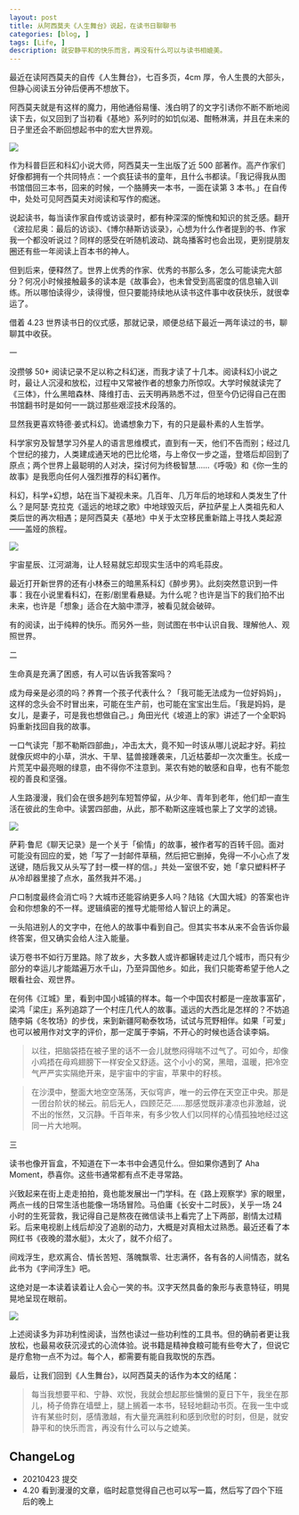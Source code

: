 ```yaml
---
layout: post
title: 从阿西莫夫《人生舞台》说起，在读书日聊聊书
categories: [blog, ]
tags: [Life, ]
description: 就安静平和的快乐而言，再没有什么可以与读书相媲美。
---
```


最近在读阿西莫夫的自传《人生舞台》，七百多页，4cm 厚，令人生畏的大部头，但静心阅读五分钟后便再不想放下。

阿西莫夫就是有这样的魔力，用他通俗易懂、浅白明了的文字引诱你不断不断地阅读下去，似又回到了当初看《基地》系列时的如饥似渴、酣畅淋漓，并且在未来的日子里还会不断回想起书中的宏大世界观。

![](https://tva1.sinaimg.cn/large/008eGmZEgy1gppegcfduij30u01401l1.jpg)

作为科普巨匠和科幻小说大师，阿西莫夫一生出版了近 500 部著作。高产作家们好像都拥有一个共同特点：一个疯狂读书的童年，且什么书都读。「我记得我从图书馆借回三本书，回来的时候，一个胳膊夹一本书，一面在读第 3 本书。」在自传中，处处可见阿西莫夫对阅读和写作的痴迷。

说起读书，每当读作家自传或访谈录时，都有种深深的惭愧和知识的贫乏感。翻开《波拉尼奥：最后的访谈》、《博尔赫斯访谈录》，心想为什么作者提到的书、作家我一个都没听说过？同样的感受在听随机波动、跳岛播客时也会出现，更别提朋友圈还有些一年阅读上百本书的神人。

但到后来，便释然了。世界上优秀的作家、优秀的书那么多，怎么可能读完大部分？何况小时候接触最多的读本是《故事会》，也未曾受到高密度的信息输入训练。所以哪怕读得少，读得慢，但只要能持续地从读书这件事中收获快乐，就很幸运了。

借着 4.23 世界读书日的仪式感，那就记录，顺便总结下最近一两年读过的书，聊聊其中收获。

一

没攒够 50+ 阅读记录不足以称之科幻迷，而我才读了十几本。阅读科幻小说之时，最让人沉浸和放松，过程中又常被作者的想象力所惊叹。大学时候就读完了《三体》，什么黑暗森林、降维打击、云天明再熟悉不过，但至今仍记得自己在图书馆翻书时是如何一一跳过那些艰涩技术段落的。

显然我更喜欢特德·姜式科幻。诡谲想象力下，有的只是最朴素的人生哲学。

科学家穷及智慧学习外星人的语言思维模式，直到有一天，他们不告而别；经过几个世纪的接力，人类建成通天地的巴比伦塔，与上帝仅一步之遥，登塔后却回到了原点；两个世界上最聪明的人对决，探讨何为终极智慧……《呼吸》和《你一生的故事》是我愿向任何人强烈推荐的科幻著作。

科幻，科学+幻想，站在当下凝视未来。几百年、几万年后的地球和人类发生了什么？是阿瑟·克拉克《遥远的地球之歌》中地球毁灭后，萨拉萨星上人类祖先和人类后世的再次相遇；是阿西莫夫《基地》中关于太空移民重新踏上寻找人类起源——盖娅的旅程。

![](https://tva1.sinaimg.cn/large/008i3skNgy1gpsv0dpzczj31900u0kjm.jpg)

宇宙星辰、江河湖海，让人轻易就忘却现实生活中的鸡毛蒜皮。

最近打开新世界的还有小林泰三的暗黑系科幻《醉步男》。此刻突然意识到一件事：我在小说里看科幻，在影/剧里看悬疑。为什么呢？也许是当下的我们拍不出未来，也许是「想象」适合在大脑中漂浮，被看见就会破碎。

有的阅读，出于纯粹的快乐。而另外一些，则试图在书中认识自我、理解他人、观照世界。

二

生命真是充满了困惑，有人可以告诉我答案吗？

成为母亲是必须的吗？养育一个孩子代表什么？「我可能无法成为一位好妈妈」，这样的念头会不时冒出来，可能在生产前，也可能在宝宝出生后。「我是妈妈，是女儿，是妻子，可是我也想做自己。」角田光代《坡道上的家》讲述了一个全职妈妈重新找回自我的故事。

一口气读完「那不勒斯四部曲」，冲击太大，竟不知一时该从哪儿说起才好。莉拉就像灰烬中的小草，洪水、干旱、猛兽接踵袭来，几近枯萎却一次次重生。长成一片荒芜中最亮眼的绿意，由不得你不注意到。莱农有她的敏感和自卑，也有不能忽视的善良和坚强。

人生路漫漫，我们会在很多趟列车短暂停留，从少年、青年到老年，他们却一直生活在彼此的生命中。读罢四部曲，从此，那不勒斯这座城也蒙上了文学的滤镜。

![](https://tva1.sinaimg.cn/large/008i3skNgy1gpsw8p3yt1j30u00gvgpe.jpg)

萨莉·鲁尼《聊天记录》是一个关于「偷情」的故事，被作者写的百转千回。面对可能没有回应的爱，她「写了一封邮件草稿，然后把它删掉，免得一不小心点了发送键，随后我又从头写了封一模一样的信。」共处一室很不安，她「拿只塑料杯子从冷却器里接了点水，虽然我并不渴。」

户口制度最终会消亡吗？大城市还能容纳更多人吗？陆铭《大国大城》的答案也许会和你想象的不一样。逻辑缜密的推导尤能带给人智识上的满足。

一头陷进别人的文字中，在他人的故事中看到自己。但其实书本从来不会告诉你最终答案，但又确实会给人注入能量。

读万卷书不如行万里路。除了故乡，大多数人或许都辗转走过几个城市，而只有少部分的幸运儿才能踏遍万水千山，乃至异国他乡。如此，我们只能寄希望于他人之眼看社会、观世界。

在何伟《江城》里，看到中国小城镇的样本。每一个中国农村都是一座故事富矿，梁鸿「梁庄」系列追踪了一个村庄几代人的故事。遥远的大西北是怎样的？不妨追随李娟《冬牧场》的步伐，来到新疆阿勒泰牧场，试试与荒野相伴。如果「可爱」也可以被用作对文字的评价，那一定属于李娟，不开心的时候也适合读李娟。

> 以往，把脑袋捂在被子里的话不一会儿就憋闷得喘不过气了。可如今，却像小鸡捂在母鸡翅膀下一样安全又舒适。这个小小的窝，黑暗，温暖，把冷空气严严实实隔绝开来，是宇宙中的宇宙，苹果中的籽核。

> 在沙漠中，整面大地空空荡荡，天似穹庐，唯一的云停在天空正中央。那是一团台阶状的梯云。前后无人，四顾茫茫……那感觉既非凄凉也非激越，说不出的怅然，又沉静。千百年来，有多少牧人们以同样的心情孤独地经过这同一片大地啊。

三

读书也像开盲盒，不知道在下一本书中会遇见什么。但如果你遇到了 Aha Moment，恭喜你。这些书通常都有点不走寻常路。

兴致起来在街上走走拍拍，竟也能发展出一门学科。在《路上观察学》家的眼里，两点一线的日常生活也能像一场场冒险。马伯庸《长安十二时辰》，关乎一场 24 小时的生死营救，我记得自己是熬夜在微信读书上看完了上下两部，剧情太过精彩。后来电视剧上线后却没了追剧的动力，大概是对真相太过熟悉。最近还看了本网红书《夜晚的潜水艇》，太火了，就不介绍了。

间戏浮生，悲欢离合、情长苦短、落魄飘零、壮志满怀，各有各的人间情态，就名此书为《字间浮生》吧。

这绝对是一本读着读着让人会心一笑的书。汉字天然具备的象形与表意特征，明晃晃地呈现在眼前。

![](https://tva1.sinaimg.cn/large/008i3skNgy1gprq5f73u6j30w30u0aer.jpg)

上述阅读多为非功利性阅读，当然也读过一些功利性的工具书。但的确前者更让我放松，也最易收获沉浸式的心流体验。说书籍是精神食粮可能有些夸大了，但说它是疗愈物一点不为过。每个人，都需要有能自我取悦的东西。

最后，让我们回到《人生舞台》，以阿西莫夫的话作为本文的结尾：

> 每当我想要平和、宁静、欢悦，我就会想起那些慵懒的夏日下午，我坐在那儿，椅子倚靠在墙壁上，腿上搁着一本书，轻轻地翻动书页。在我一生中或许有某些时刻，感情激越，有大量充满胜利和感到欣慰的时刻，但是，就安静平和的快乐而言，再没有什么可以与之媲美。

## ChangeLog

- 20210423 提交
- 4.20 看到漫漫的文章，临时起意觉得自己也可以写一篇，然后写了四个下班后的晚上